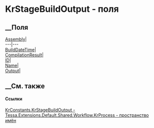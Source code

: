# KrStageBuildOutput - поля
##  __Поля
[Assembly](F_Tessa_Extensions_Default_Shared_Workflow_KrProcess_KrConstants_KrStageBuildOutput_Assembly.htm)|  
---|---  
[BuildDateTime](F_Tessa_Extensions_Default_Shared_Workflow_KrProcess_KrConstants_KrStageBuildOutput_BuildDateTime.htm)|  
[CompilationResult](F_Tessa_Extensions_Default_Shared_Workflow_KrProcess_KrConstants_KrStageBuildOutput_CompilationResult.htm)|  
[ID](F_Tessa_Extensions_Default_Shared_Workflow_KrProcess_KrConstants_KrStageBuildOutput_ID.htm)|  
[Name](F_Tessa_Extensions_Default_Shared_Workflow_KrProcess_KrConstants_KrStageBuildOutput_Name.htm)|  
[Output](F_Tessa_Extensions_Default_Shared_Workflow_KrProcess_KrConstants_KrStageBuildOutput_Output.htm)|  
## __См. также
#### Ссылки
[KrConstants.KrStageBuildOutput -
](T_Tessa_Extensions_Default_Shared_Workflow_KrProcess_KrConstants_KrStageBuildOutput.htm)
[Tessa.Extensions.Default.Shared.Workflow.KrProcess - пространство
имён](N_Tessa_Extensions_Default_Shared_Workflow_KrProcess.htm)
